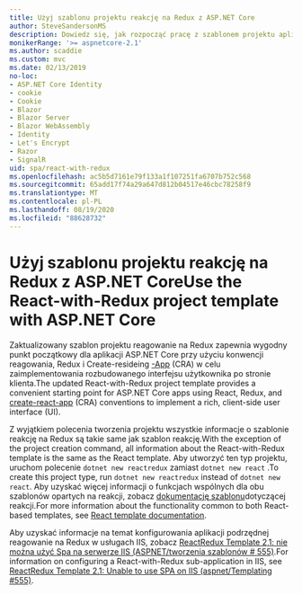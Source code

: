 ```yaml
---
title: Użyj szablonu projektu reakcję na Redux z ASP.NET Core
author: SteveSandersonMS
description: Dowiedz się, jak rozpocząć pracę z szablonem projektu aplikacji jednostronicowej (SPA, ASP.NET Core single page) w celu reagowania na aplikacje Redux i Create-reaguje na.
monikerRange: '>= aspnetcore-2.1'
ms.author: scaddie
ms.custom: mvc
ms.date: 02/13/2019
no-loc:
- ASP.NET Core Identity
- cookie
- Cookie
- Blazor
- Blazor Server
- Blazor WebAssembly
- Identity
- Let's Encrypt
- Razor
- SignalR
uid: spa/react-with-redux
ms.openlocfilehash: ac5b5d7161e79f133a1f107251fa6707b752c568
ms.sourcegitcommit: 65add17f74a29a647d812b04517e46cbc78258f9
ms.translationtype: MT
ms.contentlocale: pl-PL
ms.lasthandoff: 08/19/2020
ms.locfileid: "88628732"
---
```

# <a name="use-the-react-with-redux-project-template-with-aspnet-core"></a><span data-ttu-id="63725-103">Użyj szablonu projektu reakcję na Redux z ASP.NET Core</span><span class="sxs-lookup"><span data-stu-id="63725-103">Use the React-with-Redux project template with ASP.NET Core</span></span>

<span data-ttu-id="63725-104">Zaktualizowany szablon projektu reagowanie na Redux zapewnia wygodny punkt początkowy dla aplikacji ASP.NET Core przy użyciu konwencji reagowania, Redux i Create-resideing [-App](https://github.com/facebookincubator/create-react-app) (CRA) w celu zaimplementowania rozbudowanego interfejsu użytkownika po stronie klienta.</span><span class="sxs-lookup"><span data-stu-id="63725-104">The updated React-with-Redux project template provides a convenient starting point for ASP.NET Core apps using React, Redux, and [create-react-app](https://github.com/facebookincubator/create-react-app) (CRA) conventions to implement a rich, client-side user interface (UI).</span></span>

<span data-ttu-id="63725-105">Z wyjątkiem polecenia tworzenia projektu wszystkie informacje o szablonie reakcję na Redux są takie same jak szablon reakcję.</span><span class="sxs-lookup"><span data-stu-id="63725-105">With the exception of the project creation command, all information about the React-with-Redux template is the same as the React template.</span></span> <span data-ttu-id="63725-106">Aby utworzyć ten typ projektu, uruchom polecenie `dotnet new reactredux` zamiast `dotnet new react` .</span><span class="sxs-lookup"><span data-stu-id="63725-106">To create this project type, run `dotnet new reactredux` instead of `dotnet new react`.</span></span> <span data-ttu-id="63725-107">Aby uzyskać więcej informacji o funkcjach wspólnych dla obu szablonów opartych na reakcji, zobacz [dokumentację szablonu](xref:spa/react)dotyczącej reakcji.</span><span class="sxs-lookup"><span data-stu-id="63725-107">For more information about the functionality common to both React-based templates, see [React template documentation](xref:spa/react).</span></span>

<span data-ttu-id="63725-108">Aby uzyskać informacje na temat konfigurowania aplikacji podrzędnej reagowanie na Redux w usługach IIS, zobacz [ReactRedux Template 2,1: nie można użyć Spa na serwerze IIS (ASPNET/tworzenia szablonów &num; 555)](https://github.com/aspnet/Templating/issues/555).</span><span class="sxs-lookup"><span data-stu-id="63725-108">For information on configuring a React-with-Redux sub-application in IIS, see [ReactRedux Template 2.1: Unable to use SPA on IIS (aspnet/Templating &num;555)](https://github.com/aspnet/Templating/issues/555).</span></span>
